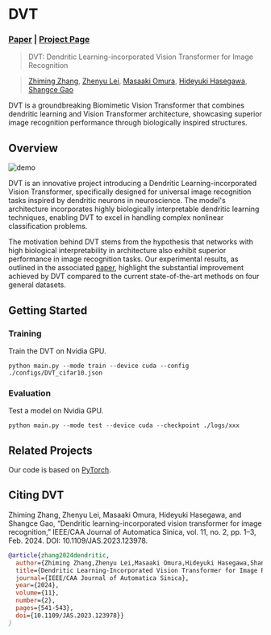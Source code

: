 # DVT 
### [Paper](https://www.ieee-jas.net/en/article/id/ec6a16fa-d348-417a-af0f-dd734c60439c) | [Project Page](https://github.com/zhangzm0128/DVT) 

> DVT: Dendritic Learning-incorporated Vision Transformer for Image Recognition

> [Zhiming Zhang](https://scholar.google.com/citations?user=j5YBr3IAAAAJ&hl=zh-CN&oi=sra), [Zhenyu Lei](https://scholar.google.com/citations?user=7Ss6peAAAAAJ&hl=zh-CN&oi=sra), [Masaaki Omura](), [Hideyuki Hasegawa](https://scholar.google.com/citations?hl=zh-CN&user=Qb2bhzcAAAAJ&view_op=list_works&sortby=pubdate), [Shangce Gao](https://toyamaailab.github.io/)


DVT is a groundbreaking Biomimetic Vision Transformer that combines dendritic learning and Vision Transformer architecture, showcasing superior image recognition performance through biologically inspired structures.

## Overview
![demo](./framework.gif)

DVT is an innovative project introducing a Dendritic Learning-incorporated Vision Transformer, specifically designed for universal image recognition tasks inspired by dendritic neurons in neuroscience. The model's architecture incorporates highly biologically interpretable dendritic learning techniques, enabling DVT to excel in handling complex nonlinear classification problems.

The motivation behind DVT stems from the hypothesis that networks with high biological interpretability in architecture also exhibit superior performance in image recognition tasks. Our experimental results, as outlined in the associated [paper](https://www.ieee-jas.net/en/article/id/ec6a16fa-d348-417a-af0f-dd734c60439c), highlight the substantial improvement achieved by DVT compared to the current state-of-the-art methods on four general datasets.

## Getting Started

### Training
Train the DVT on Nvidia GPU.
```
python main.py --mode train --device cuda --config ./configs/DVT_cifar10.json
```
### Evaluation
Test a model on Nvidia GPU.
```
python main.py --mode test --device cuda --checkpoint ./logs/xxx
```

## Related Projects

Our code is based on [PyTorch](https://github.com/pytorch/pytorch).

## Citing DVT

Zhiming Zhang, Zhenyu Lei, Masaaki Omura, Hideyuki Hasegawa, and Shangce Gao,  “Dendritic learning-incorporated vision transformer for image recognition,” IEEE/CAA Journal of Automatica Sinica, vol. 11, no. 2, pp. 1–3, Feb. 2024. DOI: 10.1109/JAS.2023.123978. 


```bib
@article{zhang2024dendritic,
  author={Zhiming Zhang,Zhenyu Lei,Masaaki Omura,Hideyuki Hasegawa,Shangce Gao},
  title={Dendritic Learning-Incorporated Vision Transformer for Image Recognition},
  journal={IEEE/CAA Journal of Automatica Sinica},  
  year={2024},
  volume={11},
  number={2},
  pages={541-543},
  doi={10.1109/JAS.2023.123978}}
}

